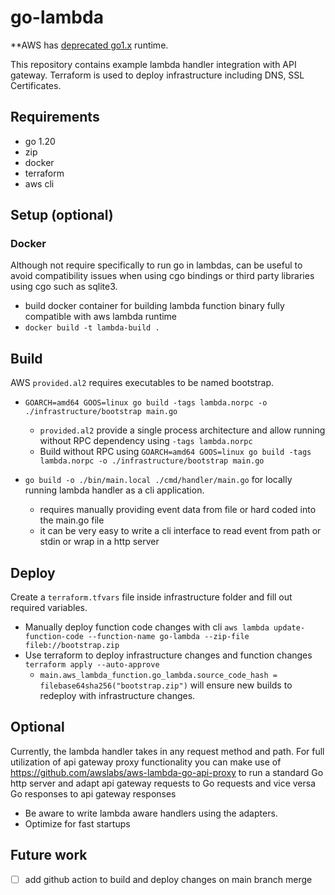 # go-lambda

**AWS has [deprecated go1.x](https://aws.amazon.com/blogs/compute/migrating-aws-lambda-functions-from-the-go1-x-runtime-to-the-custom-runtime-on-amazon-linux-2/) runtime.

This repository contains example lambda handler integration with API gateway. Terraform is used to deploy infrastructure including DNS, SSL Certificates.

## Requirements

- go 1.20
- zip
- docker
- terraform
- aws cli

## Setup (optional)

### Docker
Although not require specifically to run go in lambdas, can be useful to avoid compatibility issues
when using cgo bindings or third party libraries using cgo such as sqlite3.

- build docker container for building lambda function binary fully compatible with aws lambda runtime
- `docker build -t lambda-build .`

## Build

AWS `provided.al2` requires executables to be named bootstrap.

- `GOARCH=amd64 GOOS=linux go build -tags lambda.norpc -o ./infrastructure/bootstrap main.go`
  - `provided.al2` provide a single process architecture and allow running without RPC dependency using `-tags lambda.norpc`
  - Build without RPC using `GOARCH=amd64 GOOS=linux go build -tags lambda.norpc -o ./infrastructure/bootstrap main.go`

- `go build -o ./bin/main.local ./cmd/handler/main.go` for locally running lambda handler as a cli application.
  - requires manually providing event data from file or hard coded into the main.go file
  - it can be very easy to write a cli interface to read event from path or stdin or wrap in a http server

## Deploy

Create a `terraform.tfvars` file inside infrastructure folder and fill out required variables.

- Manually deploy function code changes with cli `aws lambda update-function-code --function-name go-lambda --zip-file fileb://bootstrap.zip`
- Use terraform to deploy infrastructure changes and function changes `terraform apply --auto-approve`
  - `main.aws_lambda_function.go_lambda.source_code_hash = filebase64sha256("bootstrap.zip")` will ensure new builds to redeploy with infrastructure changes.

## Optional

Currently, the lambda handler takes in any request method and path. For full utilization of api gateway proxy functionality you can make use of <https://github.com/awslabs/aws-lambda-go-api-proxy> to run a standard Go http server and adapt api gateway requests to Go requests and vice versa Go responses to api gateway responses

- Be aware to write lambda aware handlers using the adapters.
- Optimize for fast startups

## Future work

- [ ] add github action to build and deploy changes on main branch merge
